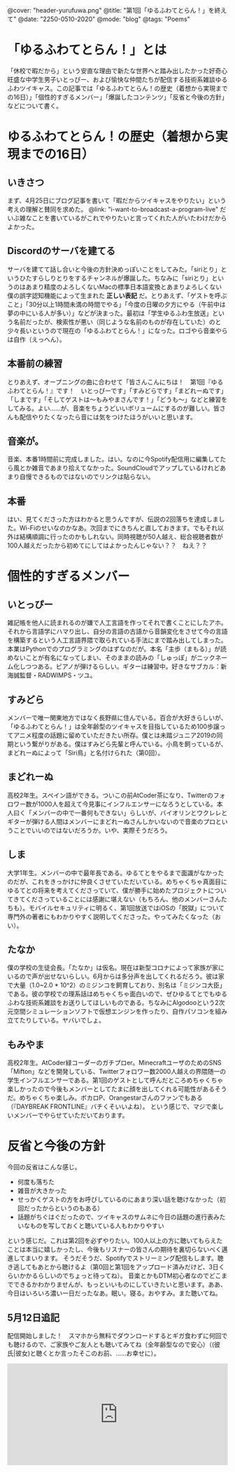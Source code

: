 @cover: "header-yurufuwa.png"
@title: "第1回「ゆるふわてとらん！」を終えて"
@date: "2250-0510-2020"
@mode: "blog"
@tags: "Poems"

# 「ゆるふわてとらん！」とは
「休校で暇だから」という安直な理由で新たな世界へと踏み出したかった好奇心旺盛な中学生男子いとっぴー、および愉快な仲間たちが配信する技術系雑談ゆるふわツイキャス。この記事では「ゆるふわてとらん！の歴史（着想から実現までの16日）」「個性的すぎるメンバー」「爆誕したコンテンツ」「反省と今後の方針」などについて書く。

# ゆるふわてとらん！の歴史（着想から実現までの16日）
## いきさつ
まず、4月25日にブログ記事を書いて「暇だからツイキャスをやりたい」という考えの理解と賛同を求めた。
@link: "i-want-to-broadcast-a-program-live"
だいぶ雑なことを書いているがこれでやりたいと言ってくれた人がいたわけだからよかった。
## Discordのサーバを建てる
サーバを建てて話し合いと今後の方針決めっぽいことをしてみた。「siriとり」というひたすらしりとりをするチャンネルが爆誕した。ちなみに「siriとり」というのはあまり精度のよろしくないMacの標準日本語変換とあまりよろしくない僕の誤字認知機能によって生まれた **正しい表記** だ。とりあえず、「ゲストを呼ぶこと」「30分以上1時間未満の時間でやる」「今度の日曜の夕方にやる（午前中は夢の中にいる人が多い）」などが決まった。最初は「学生ゆるふわ生放送」という名前だったが、検索性が悪い（同じような名前のものが存在していた）のと少々長いというので現在の「ゆるふわてとらん！」になった。ロゴやら音楽やらは自作（えっへん）。
## 本番前の練習
とりあえず、オープニングの曲に合わせて「皆さんこんにちは！　第1回『ゆるふわてとらん！』です！　いとっぴーです」「すみどらです」「まどれーぬです」「しまです」「そしてゲストは〜もみやまさんです！」「どうも〜」などと練習をしてみる。よい……が、音楽をちょうどいいボリュームにするのが難しい。皆さんも配信やりたくなったら音には気をつけたほうがいいと思います。
## 音楽が。
音楽、本番1時間前に完成しました。はい。なのに今Spotify配信用に編集してたら風とか雑音であまり拾えてなかった。SoundCloudでアップしているけれどあまり自慢できるものではないのでリンクは貼らない。
## 本番
はい、見てくださった方はわかると思うんですが、伝説の2回落ちを達成しました。Wi-Fiのせいなのかなあ。次回までにきちんと直しておきます。でもそれ以外は結構順調に行ったのかもしれない。同時視聴が50人越え、総合視聴者数が100人越えだったから初めてにしてはよかったんじゃない？？　ねえ？？

# 個性的すぎるメンバー
## いとっぴー
雑記帳を他人に読まれるのが嫌で人工言語を作ってそれで書くことにしたアホ。それから言語学にハマり出し、自分の言語の古語から音韻変化をさせて今の言語を構築するという人工言語界隈で取られている手法にまで踏み出してしまった。本業はPythonでのプログラミングのはずなのだが。本名「主歩（まもる）」が読めないことが有名になってしまい、そのままの読みの「しゅっぽ」がニックネーム化しつつある。ピアノが弾けるらしい。ギターは練習中。好きなサブカル：新海誠監督・RADWIMPS・ツユ。
## すみどら
メンバーで唯一関東地方ではなく長野県に住んでいる。百合が大好きらしいが、「ゆるふわてとらん！」は全年齢型のツイキャスを目指しているため100歩譲ってアニメ程度の話題に留めていただきたい所存。僕とは未踏ジュニア2019の同期という繋がりがある。僕はすみどら先輩と呼んでいる。小鳥を飼っているが、まどれーぬによって「Siri鳥」と名付けられた（第0回）。
## まどれーぬ
高校2年生。スペイン語ができる。ついこの前AtCoder茶になり、Twitterのフォロワー数が1000人を超えて今見事にインフルエンサーになろうとしている。本人曰く「メンバーの中で一番何もできない」らしいが、バイオリンとウクレレとギターが弾ける人間はメンバーにまどれーぬさんしかいないので音楽のプロということでいいのではないだろうか。いや、実際そうだろう。
## しま
大学1年生。メンバーの中で最年長である。ゆるてとをやるまで面識がなかったのだが、これをきっかけに仲良くさせていただいている。めちゃくちゃ真面目にゆるてとの将来を考えてくださっていて、僕が勝手に始めたプロジェクトについてきてくださっていることには感謝に堪えない（もちろん、他のメンバーさんたちも）。モバイルセキュリティに明るく、第1回放送ではiOSの「脱獄」について専門外の著者にもわかりやすく説明してくださった。やってみたくなった（おい）。
## たなか
僕の学校の生徒会長。「たなか」は仮名。現在は新型コロナによって家族が家にいるので声が出せないらしい。6月からは多分声を出してくれるだろう。彼は家で大量（1.0~2.0 * 10^2）のミジンコを飼育しており、別名は「ミジンコ大臣」である。彼の学校での理系話はめちゃくちゃ面白いので、ぜひゆるてとでもゆるふわな技術系雑談をお送りしてほしいものである。ちなみにAlgodooという2次元空間シミュレーションソフトで仮想エンジンを作ったり、自作パソコンを組み立てたりしている。ヤバいでしょ。
## もみやま
高校2年生。AtCoder緑コーダーのガチプロer。MinecraftユーザのためのSNS「Mifton」などを開発している、Twitterフォロワー数2000人越えの界隈随一の学生インフルエンサーである。第1回のゲストとして呼んだところめちゃくちゃ楽しかったので今後もメンバーとしてたまに顔を出してくれる可能性があるそうだ。めちゃくちゃ楽しみ。ボカロP、Orangestarさんのファンでもある（『DAYBREAK FRONTLINE』バチくそいいよね）。
という感じで、マジで楽しいメンバーでやらせていただいております。

# 反省と今後の方針
今回の反省はこんな感じ。

- 何度も落ちた
- 雑音が大きかった
- せっかくゲストの方をお呼びしているのにあまり深い話を聴けなかった（初回だったからというのもある）
- 話題がちぐはぐだったので、ツイキャスのサムネに今日の話題の進行表みたいなものを写しておくと聴いている人もわかりやすい

という感じだ。これは第2回を必ずやりたい。100人以上の方に聴いてもらえたことは本当に嬉しかったし、今後もリスナーの皆さんの期待を裏切らないべく邁進してまいります。
そうだそうだ、Spotifyでストリーミング配信もします。聴き逃してもあとから聴けるよ（第0回と第1回をアップロード済みだけど、3日くらいかかるらしいのでちょっと待ってね）。
音楽とかもDTM初心者なのでどこまでできるかわかりませんが、もっといいものにしていきたいと思います。ああ、今日はいろいろ濃い一日だったなあ。眠い。寝る。おやすみ。また聴いてね。
## 5月12日追記
配信開始しました！　スマホから無料でダウンロードするとギガ食わずに何回でも聴けるので、ご家族やご友人とも聴いてみてね（全年齢型なので安心）（(彼氏|彼女)と聴くとか言ったそこのお前、……お幸せに）。
<iframe src="https://open.spotify.com/embed-podcast/show/34bzCauREwvNd6crtm2zaN" width="100%" height="232" frameborder="0" allowtransparency="true" allow="encrypted-media"></iframe>